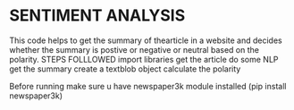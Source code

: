 # SENTIMENT  ANALYSIS
This code helps to get the summary of thearticle in a  website and decides whether the summary is postive or negative or neutral based on the polarity.
STEPS FOLLLOWED
      import libraries
      get the article
      do some NLP
      get the summary
      create a textblob object 
      calculate the polarity

Before running make sure u have newspaper3k module installed
(pip install newspaper3k)
